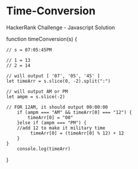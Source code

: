 # Time-Conversion
HackerRank Challenge - Javascript Solution

function timeConversion(s) {

    // s = 07:05:45PM

    // 1 = 13
    // 2 = 14

    // will output [ '07', '05', '45' ]
    let timeArr = s.slice(0, -2).split(":")
    
    // will output AM or PM
    let ampm = s.slice(-2)

    // FOR 12AM, it should output 00:00:00
        if (ampm === "AM" && timeArr[0] === "12") {
            timeArr[0] = "00"
        }else if (ampm === "PM") {
        //add 12 to make it military time
             timeArr[0] = (timeArr[0] % 12) + 12
        }
    }
        console.log(timeArr)
}

